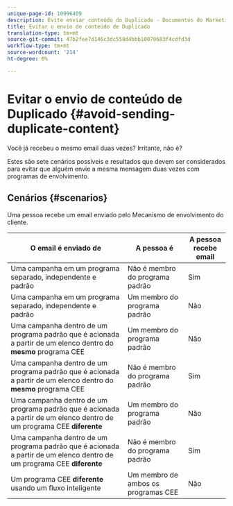 ```yaml
---
unique-page-id: 10096409
description: Evite enviar conteúdo do Duplicado - Documentos do Marketing - Documentação do produto
title: Evitar o envio de conteúdo de Duplicado
translation-type: tm+mt
source-git-commit: 47b2fee7d146c3dc558d4bbb10070683f4cdfd3d
workflow-type: tm+mt
source-wordcount: '214'
ht-degree: 0%

---
```



# Evitar o envio de conteúdo de Duplicado {#avoid-sending-duplicate-content}

Você já recebeu o mesmo email duas vezes? Irritante, não é?

Estes são sete cenários possíveis e resultados que devem ser considerados para evitar que alguém envie a mesma mensagem duas vezes com programas de envolvimento.

## Cenários {#scenarios}

Uma pessoa recebe um email enviado pelo Mecanismo de envolvimento do cliente.

| O email é enviado de | A pessoa é | A pessoa recebe email |
|---|---|---|
| Uma campanha em um programa separado, independente e padrão | Não é membro do programa padrão | Sim |
| Uma campanha em um programa separado, independente e padrão | Um membro do programa padrão | Não |
| Uma campanha dentro de um programa padrão que é acionada a partir de um elenco dentro do **mesmo** programa CEE | Um membro do programa padrão | Não |
| Uma campanha dentro de um programa padrão que é acionada a partir de um elenco dentro do **mesmo** programa CEE | Não é membro do programa padrão | Sim |
| Uma campanha dentro de um programa padrão que é acionada a partir de um elenco dentro de um programa CEE **diferente** | Um membro do programa padrão | Não |
| Uma campanha dentro de um programa padrão que é acionada a partir de um elenco dentro de um programa CEE **diferente** | Não é membro do programa padrão | Sim |
| Um programa CEE **diferente** usando um fluxo inteligente | Um membro de ambos os programas CEE | Não |

